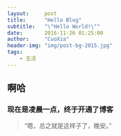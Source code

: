 ```yaml
---
layout:     post
title:      "Hello Blog"
subtitle:   "\"Hello World!\""
date:       2016-11-26 01:25:00
author:     "CuoXia"
header-img: "img/post-bg-2015.jpg"
tags:
    - 生活
---
```


## 啊哈

### 现在是凌晨一点，终于开通了博客

> “嗯，总之就是这样子了，晚安。”
